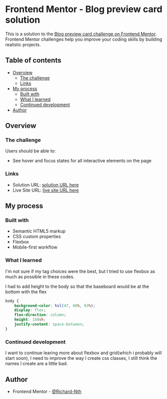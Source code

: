 # Frontend Mentor - Blog preview card solution

This is a solution to the [Blog preview card challenge on Frontend Mentor](https://www.frontendmentor.io/challenges/blog-preview-card-ckPaj01IcS). Frontend Mentor challenges help you improve your coding skills by building realistic projects. 

## Table of contents

- [Overview](#overview)
  - [The challenge](#the-challenge)
  - [Links](#links)
- [My process](#my-process)
  - [Built with](#built-with)
  - [What I learned](#what-i-learned)
  - [Continued development](#continued-development)
- [Author](#author)


## Overview

### The challenge

Users should be able to:

- See hover and focus states for all interactive elements on the page

### Links

- Solution URL: [ solution URL here](https://your-solution-url.com)
- Live Site URL: [ live site URL here](https://richard-nth.github.io/blog-preview-card-main/)

## My process

### Built with

- Semantic HTML5 markup
- CSS custom properties
- Flexbox
- Mobile-first workflow


### What I learned
I'm not sure if my tag choices were the best, but I tried to use flexbox as much as possible in these codes.

I had to add height to the body so that the baseboard would be at the bottom with the flex
```css
body {
    background-color: hsl(47, 88%, 63%);
    display: flex;
    flex-direction: column;
    height: 150vh;
    justify-content: space-between;
}
```


### Continued development

I want to continue learing more about flexbox and grid(which i probably will start soon), I need to improve the way I create css classes, I still think the names I create are a little bad.


## Author

- Frontend Mentor - [@Richard-Nth](https://www.frontendmentor.io/profile/Richard-Nth)




